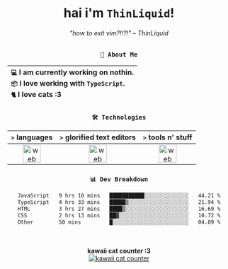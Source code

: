<div align="center">
  
  # hai i'm `ThinLiquid`!
  ###### "how to exit vim?!!?!" – ThinLiquid
  
  ### `👤 About Me`

  | `💻`  I am currently working on **nothin**.<br/>`📦`  I love working with `TypeScript`.</br>`🐈`  I love cats :3 |
  |:---|

  
  ### `🛠️ Technologies`
  
  | `>` **languages**  | `>` **glorified text editors** | `>` **tools n' stuff** |
  |:------------------:|:------------------------------:|:----------------------:|
  | <img src="https://skillicons.dev/icons?i=ts,js,react" alt="web dev" height="40"/> | <img src="https://skillicons.dev/icons?i=vscode,neovim" alt="web dev" height="40"/> | <img src="https://skillicons.dev/icons?i=bash,git" alt="web dev" height="40"/> |
  
  ### `📊 Dev Breakdown`
  
  <!--START_SECTION:waka-->

```txt
JavaScript   9 hrs 10 mins   ███████████░░░░░░░░░░░░░░   44.21 %
TypeScript   4 hrs 33 mins   █████▒░░░░░░░░░░░░░░░░░░░   21.94 %
HTML         3 hrs 27 mins   ████▒░░░░░░░░░░░░░░░░░░░░   16.69 %
CSS          2 hrs 13 mins   ██▓░░░░░░░░░░░░░░░░░░░░░░   10.72 %
Other        50 mins         █░░░░░░░░░░░░░░░░░░░░░░░░   04.09 %
```

<!--END_SECTION:waka-->
  
  <br/><br/>
  <b>kawaii cat counter :3</b><br/>
  [![kawaii cat counter](https://count.getloli.com/get/@ThinLiquid?theme=moebooru)](https://moe-counter.glitch.me)
</div>
